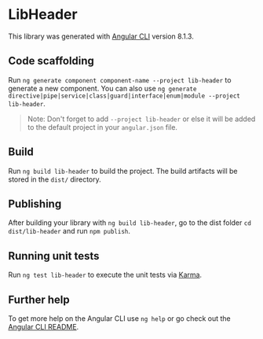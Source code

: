 # LibHeader

This library was generated with [Angular CLI](https://github.com/angular/angular-cli) version 8.1.3.

## Code scaffolding

Run `ng generate component component-name --project lib-header` to generate a new component. You can also use `ng generate directive|pipe|service|class|guard|interface|enum|module --project lib-header`.
> Note: Don't forget to add `--project lib-header` or else it will be added to the default project in your `angular.json` file. 

## Build

Run `ng build lib-header` to build the project. The build artifacts will be stored in the `dist/` directory.

## Publishing

After building your library with `ng build lib-header`, go to the dist folder `cd dist/lib-header` and run `npm publish`.

## Running unit tests

Run `ng test lib-header` to execute the unit tests via [Karma](https://karma-runner.github.io).

## Further help

To get more help on the Angular CLI use `ng help` or go check out the [Angular CLI README](https://github.com/angular/angular-cli/blob/master/README.md).

